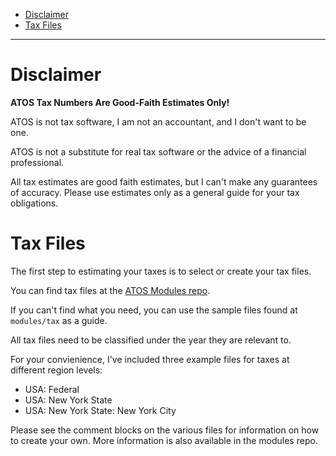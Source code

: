 - [Disclaimer](#disclaimer)
- [Tax Files](#tax-files)

----

# Disclaimer

**ATOS Tax Numbers Are Good-Faith Estimates Only!**

ATOS is not tax software, I am not an accountant, and I don't want to be one.

ATOS is not a substitute for real tax software or the advice of a financial professional.

All tax estimates are good faith estimates, but I can't make any guarantees of accuracy. Please use estimates only as a general guide for your tax obligations.

# Tax Files

The first step to estimating your taxes is to select or create your tax files.

You can find tax files at the [ATOS Modules repo](https://github.com/jbelelieu/atos_modules).

If you can't find what you need, you can use the sample files found at `modules/tax` as a guide.

All tax files need to be classified under the year they are relevant to.

For your convienience, I've included three example files for taxes at different region levels:

- USA: Federal
- USA: New York State
- USA: New York State: New York City

Please see the comment blocks on the various files for information on how to create your own. More information is also available in the modules repo.